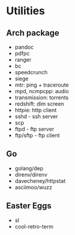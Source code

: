 # Utilities

## Arch package
- pandoc
- pdfpc
- ranger
- bc
- speedcrunch
- siege
- mtr: ping + traceroute
- mpd, ncmpcpp: audio
- transmission: torrents
- redshift: dim screen
- httpie: http client
- sshd - ssh server
- scp
- ftpd - ftp server
- ftp/sftp - ftp client

## Go
- golang/dep
- direnv/direnv
- davecheney/httpstat
- asciimoo/wuzz

## Easter Eggs
- sl
- cool-retro-term
